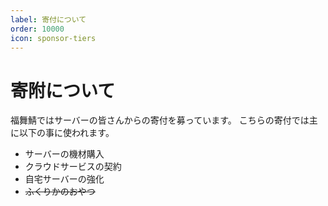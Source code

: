```yaml
---
label: 寄付について
order: 10000
icon: sponsor-tiers
---
```


# 寄附について

福舞鯖ではサーバーの皆さんからの寄付を募っています。
こちらの寄付では主に以下の事に使われます。

- サーバーの機材購入
- クラウドサービスの契約
- 自宅サーバーの強化
- ~~ふくりかのおやつ~~

